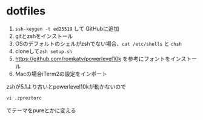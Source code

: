 # dotfiles

1. `ssh-keygen -t ed25519` して GitHubに追加
1. gitとzshをインストール
1. OSのデフォルトのシェルがzshでない場合、`cat /etc/shells` と `chsh`
1. cloneして`zsh setup.sh`
1. https://github.com/romkatv/powerlevel10k を参考にフォントをインストール
1. Macの場合iTerm2の設定をインポート

zshが5.1より古いとpowerlevel10kが動かないので

```sh
vi .zpreztorc
```

でテーマをpureとかに変える
